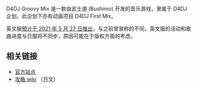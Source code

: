 D4DJ Groovy Mix 是一款由武士道 (Bushimo) 开发的音乐游戏，隶属于 D4DJ 企划。此企划下亦有动画项目 D4DJ First Mix。

英文服[预计于 2021 年 5 月 27 日推出](https://twitter.com/D4DJ_pj_EN/status/1390112453581709312)，与之前曾宣称的不同，英文服的活动和歌曲进度与日服将不同步，原因可能在于版权方面的考虑。
## 相关链接

* [官方站点](https://d4dj.bushimo.jp/)
* [攻略 wiki](https://gamerch.com/d4dj/) （日文）
